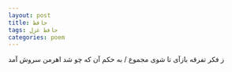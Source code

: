 ```yaml
---
layout: post
title: حافظ
tags: حافظ غزل
categories: poem
---
```


ز فکر تفرقه بازآی تا شوی مجموع / به حکم آن که چو شد اهرمن سروش آمد